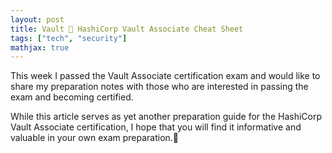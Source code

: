 ```yaml
---
layout: post
title: Vault 🤖 HashiCorp Vault Associate Cheat Sheet
tags: ["tech", "security"]
mathjax: true
---
```


This week I passed the Vault Associate certification exam and would like to share my preparation notes with those who are interested in passing the exam and becoming certified.

While this article serves as yet another preparation guide for the HashiCorp Vault Associate certification, I hope that you will find it informative and valuable in your own exam preparation.🤞

<script src="https://gist.github.com/yuyatinnefeld/d631f7996bff73a0bd11f37c509263ba.js"></script>